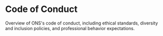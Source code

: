 # Code of Conduct

Overview of ONS's code of conduct, including ethical standards, diversity and inclusion policies, and professional behavior expectations.
